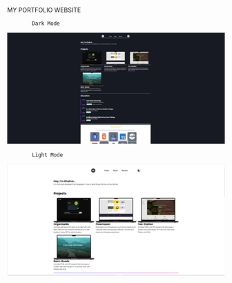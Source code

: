 MY PORTFOLIO WEBSITE

            Dark Mode

![alt text](image.png)

            Light Mode

![alt text](image-2.png)
